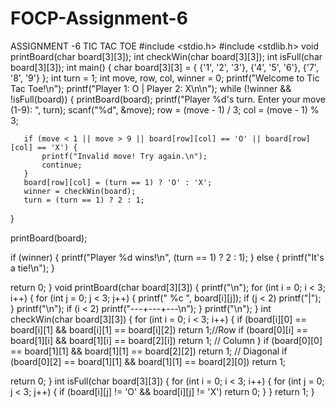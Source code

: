# FOCP-Assignment-6

ASSIGNMENT -6
TIC TAC TOE
#include <stdio.h>
#include <stdlib.h>
void printBoard(char board[3][3]);
int checkWin(char board[3][3]);
int isFull(char board[3][3]);
int main() {
   char board[3][3] = {
       {'1', '2', '3'},
       {'4', '5', '6'},
       {'7', '8', '9'}
   };
   int turn = 1;
   int move, row, col, winner = 0;
   printf("Welcome to Tic Tac Toe!\n");
   printf("Player 1: O | Player 2: X\n\n");
   while (!winner && !isFull(board)) {
       printBoard(board);
       printf("Player %d's turn. Enter your move (1-9): ", turn);
       scanf("%d", &move);
       row = (move - 1) / 3;
       col = (move - 1) % 3;
 
       if (move < 1 || move > 9 || board[row][col] == 'O' || board[row][col] == 'X') {
           printf("Invalid move! Try again.\n");
           continue;
       }
       board[row][col] = (turn == 1) ? 'O' : 'X';
       winner = checkWin(board);
       turn = (turn == 1) ? 2 : 1;
   }
 
   printBoard(board);
 
   if (winner) {
       printf("Player %d wins!\n", (turn == 1) ? 2 : 1);
   } else {
       printf("It's a tie!\n");
   }
 
   return 0;
}
void printBoard(char board[3][3]) {
   printf("\n");
   for (int i = 0; i < 3; i++) {
       for (int j = 0; j < 3; j++) {
           printf(" %c ", board[i][j]);
           if (j < 2) printf("|");
       }
       printf("\n");
       if (i < 2) printf("---+---+---\n");
   }
   printf("\n");
}
int checkWin(char board[3][3]) {
   for (int i = 0; i < 3; i++) {
       if (board[i][0] == board[i][1] && board[i][1] == board[i][2]) return 1;//Row
       if (board[0][i] == board[1][i] && board[1][i] == board[2][i]) return 1; // Column
   }
   if (board[0][0] == board[1][1] && board[1][1] == board[2][2]) return 1; // Diagonal
   if (board[0][2] == board[1][1] && board[1][1] == board[2][0]) return 1;
 
   return 0;
}
int isFull(char board[3][3]) {
   for (int i = 0; i < 3; i++) {
       for (int j = 0; j < 3; j++) {
           if (board[i][j] != 'O' && board[i][j] != 'X') return 0;
       }
   }
   return 1;
}
